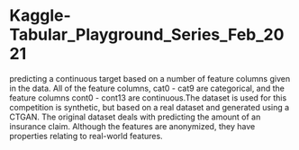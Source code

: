 # Kaggle-Tabular_Playground_Series_Feb_2021
predicting a continuous target based on a number of feature columns given in the data. All of the feature columns, cat0 - cat9 are categorical, and the feature columns cont0 - cont13 are continuous.The dataset is used for this competition is synthetic, but based on a real dataset and generated using a CTGAN. The original dataset deals with predicting the amount of an insurance claim. Although the features are anonymized, they have properties relating to real-world features.
